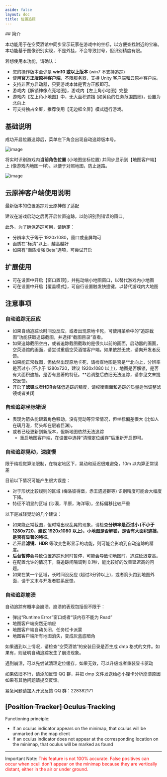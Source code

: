 ```yaml
---
aside: false
layout: doc
title: 位置追踪
---
```


[文：【位置追踪】注意事项]: # 'https://support.qq.com/products/321980/faqs/102055'

​## 简介

本功能用于在空荧酒馆中同步显示玩家在游戏中的坐标，以方便查找附近的宝箱。本功能基于图像识别实现，不是外挂，不会导致封号，但识别精度有限。

若想使用本功能，请确认：

- 您的操作版本至少是 **win10 或以上版本** (win7 不支持追踪)
- 使用**官方正版原神客户端**，不限服务器，支持 Unity 客户端和云原神客户端。
- 支持非官方启动器，只要游戏本体是官方正版即可。
- 游戏内【解锁神像点亮地图】，游戏内【左上角小地图】完整
- 游戏内【左上角小地图】中，无大面积遮挡 (如黄色的任务范围圆圈)，设置为北向上
- 可支持独占全屏，推荐使用【无边框全屏】模式运行游戏。

## 基础说明

成功开启位置追踪后，菜单左下角会出现自动追踪版本号。

​​![image](https://github.com/Sallee1/docs/assets/99392726/4cdb4060-6aee-4ebf-9475-df58968266ad)

将实时识别游戏内**当前角色位置** (小地图坐标位置) 并同步显示到【地图客户端】上 (像游戏内地图一样)。以便于对照地图，防止迷路。

![image](https://github.com/Sallee1/docs/assets/99392726/e23d5c97-9951-4f37-a33b-f39b4ba01521)

## 云原神客户端使用说明

最新版本的位置追踪对云原神做了适配

建议在游戏启动之后再开启位置追踪，以防识别到错误的窗口。

此外，为了确保追踪可用，请确定：

- 分辨率大于等于 1920x1080，窗口或全屏均可
- 画质在“标清”以上，越高越好
- 如果有“画质增强 Beta”选项，可尝试开启

## 扩展使用

- 可在设置中开启【窗口置顶】，并拖动缩小地图窗口，以替代游戏内小地图
- 可在设置中开启【覆盖模式】，可自行设置触发快捷键，以替代游戏内大地图

## 注意事项

### 自动追踪无反应

- 如果自动追踪长时间没反应，或者出现原地卡死，可使用菜单中的“追踪截图”功能获取追踪截图，并选择“截图目录”查看。
- 如果追踪截图空白，或者追踪截图截取的是很久以前的画面，启动器的画面，空荧酒馆的画面，请尝试重启空荧酒馆客户端。如果依然无效，请向开发者反馈。
- 如果能正常截图，但依然出现原地卡死，请检查地图是否是**北向上，分辨率是否过小 (不小于 1280x720，建议 1920x1080 以上)，地图是否解锁，是否有大面积遮挡，是否有显著的特征。**若调整后依旧无法追踪，请参见文末提交反馈。
- 开启了**滤镜**或者**HDR**会降低追踪的精度，请权衡画面和追踪的质量适当调整滤镜或者关闭

### 自动追踪坐标错误

- 表现为箭头能跟着角色移动，没有晃动等异常情况，但坐标偏差很大 (比如人在璃月港，箭头却在层岩巨渊)。
- 或者已经更新到新版本，但新地图依然无法追踪
  - 重启地图客户端，在设置中选择“清理定位缓存”后重新开启即可。

### 自动追踪晃动，速度慢

限于纯视觉算法限制，在特定地区下，晃动和延迟很难避免，10m 以内算正常误差

目前以下情况可能产生很大误差：

- 对于形状比较规则的区域 (梅洛彼得堡，赤王遗迹群等) 识别精度可能会大幅度下降。
- 特征不明显的区域 (沙漠，平原，海洋等)，坐标偏移比较严重

以下是减轻晃动的几个建议：

- 如果能正常截图，但时常出现乱晃的现象，请检查**分辨率是否过小 (不小于 1280x720，建议 1920x1080 以上)，小地图是否解锁，是否有大面积遮挡，是否有显著的特征**。
- 若开启**滤镜、HDR** 等改变色彩显示的功能，则可能会影响到自动追踪的精度。
- **后台暂停**会导致位置追踪也同时暂停，可能会导致切地图时，追踪延迟变高。
- 在配置允许的情况下，将追踪间隔调到 0.1秒，能比较好的改善延迟高的问题。
- 如果在某一个区域，长时间没反应 (超过3分钟以上)，或者箭头跑到地图外面，请于文末与开发者联系反馈。

### 自动追踪崩溃

自动追踪有概率会崩溃，崩溃的表现包括但不限于：

- 弹出“Runtime Error”窗口或者“该内存不能为 Read”
- 地图客户端突然无响应
- 地图客户端自动关闭，任务栏卡派蒙
- 地图客户端所有地图消失，变成灰蓝底暗角

如果遇到以上情况，请检查“空荧酒馆”的安装目录是否生成 dmp 格式的文件。如果有，则证明自动追踪发生了崩溃现象。

遇到崩溃，可以先尝试清理定位缓存，如果无效，可以升级或者重装显卡驱动

如果依旧不行，请添加反馈 QQ 群，并把 dmp 文件发送给@小狸卡分析崩溃原因
如果有其他问题请提交反馈。

紧急问题请加入开发反馈 QQ 群：228382171

[文：自动神瞳]: #

## ~~[Position Tracker] Oculus Tracking~~

Functioning principle:

- If an oculus indicator appears on the minimap, that oculus will be unmarked on the map client
- If an oculus indicator does not appear at the corresponding location on the minimap, that oculus will be marked as found

---

<p>Important Note: <span style="color: red">This feature is not 100% accurate. False positives can occur when oculi don't appear on the minimap because they are vertically distant, either in the air or under ground.</span></p>
